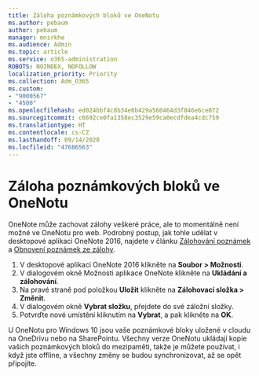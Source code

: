 ```yaml
---
title: Záloha poznámkových bloků ve OneNotu
ms.author: pebaum
author: pebaum
manager: mnirkhe
ms.audience: Admin
ms.topic: article
ms.service: o365-administration
ROBOTS: NOINDEX, NOFOLLOW
localization_priority: Priority
ms.collection: Adm_O365
ms.custom:
- "9000567"
- "4500"
ms.openlocfilehash: ed024bbf4c8b34e6b429a560464d3f846e6ce072
ms.sourcegitcommit: c6692ce0fa1358ec3529e59ca0ecdfdea4cdc759
ms.translationtype: HT
ms.contentlocale: cs-CZ
ms.lasthandoff: 09/14/2020
ms.locfileid: "47686563"
---
```

# <a name="backup-notebooks-in-onenote"></a>Záloha poznámkových bloků ve OneNotu

OneNote může zachovat zálohy veškeré práce, ale to momentálně není možné ve OneNotu pro web. Podrobný postup, jak tohle udělat v desktopové aplikaci OneNote 2016, najdete v článku [Zálohování poznámek](https://support.office.com/article/back-up-notes-f58b34b0-611d-435e-87fa-7942a1767af4#id0eaabaaa=2016,_2013,_2010) a [Obnovení poznámek ze zálohy](https://support.microsoft.com/office/5daf9cb0-6769-4998-a5de-f044fdd0d831).

1. V desktopové aplikaci OneNote 2016 klikněte na **Soubor > Možnosti**.
2. V dialogovém okně Možnosti aplikace OneNote klikněte na **Ukládání a zálohování**.
3. Na pravé straně pod položkou **Uložit** klikněte na **Zálohovací složka > Změnit**.
4. V dialogovém okně **Vybrat složku**, přejdete do své záložní složky.
5. Potvrďte nové umístění kliknutím na **Vybrat**, a pak klikněte na **OK**.

U OneNotu pro Windows 10 jsou vaše poznámkové bloky uložené v cloudu na OneDrivu nebo na SharePointu. Všechny verze OneNotu ukládají kopie vašich poznámkových bloků do mezipaměti, takže je můžete používat, i když jste offline, a všechny změny se budou synchronizovat, až se opět připojíte.
